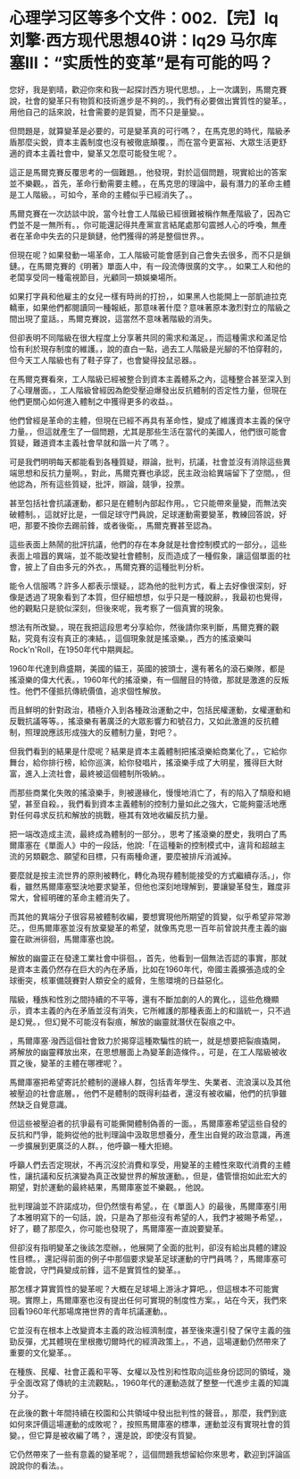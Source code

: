 # 心理学习区等多个文件：002.【完】lq刘擎·西方现代思想40讲：lq29 马尔库塞III：“实质性的变革”是有可能的吗？

您好，我是劉晴，歡迎你來和我一起探討西方現代思想。，上一次講到，馬爾克賽說，社會的變革只有物質和技術進步是不夠的。，我們有必要做出實質性的變革。，用他自己的話來說，社會需要的是質變，而不只是量變。。

但問題是，就算變革是必要的，可是變革真的可行嗎？，在馬克思的時代，階級矛盾那麼尖銳，資本主義制度也沒有被徹底顛覆。，而在當今更富裕、大眾生活更舒適的資本主義社會中，變革又怎麼可能發生呢？。

這正是馬爾克賽反覆思考的一個難題。，他發現，對於這個問題，現實給出的答案並不樂觀。，首先，革命行動需要主體。，在馬克思的理論中，最有潛力的革命主體是工人階級。，可如今，革命的主體似乎已經消失了。。

馬爾克賽在一次訪談中說，當今社會工人階級已經很難被稱作無產階級了，因為它們並不是一無所有。，你可能還記得共產黨宣言結尾處那句震撼人心的呼喚，無產者在革命中失去的只是鎖鏈，他們獲得的將是整個世界。。

但現在呢？如果發動一場革命，工人階級可能會感到自己會失去很多，而不只是鎖鏈。，在馬爾克賽的《明著》單面人中，有一段流傳很廣的文字。，如果工人和他的老闆享受同一種電視節目，光顧同一類娛樂場所。

如果打字員和他雇主的女兒一樣有時尚的打扮，，如果黑人也能開上一部凱迪拉克轎車，如果他們都閱讀同一種報紙，那意味著什麼？意味著原本激烈對立的階級之間出現了童話。，馬爾克賽說，這當然不意味著階級的消失。

但卻表明不同階級在很大程度上分享著共同的需求和滿足。，而這種需求和滿足恰恰有利於現存制度的維護。，說的直白一點，過去工人階級是光腳的不怕穿鞋的，但今天工人階級也有了鞋子穿了，也會變得投鼠忌器。。

在馬爾克賽看來，工人階級已經被整合到資本主義體系之內，這種整合甚至深入到了心理層面。，工人階級曾經因為飽受壓迫爆發出反抗體制的否定性力量，但現在他們更關心如何進入體制之中獲得更多的收益。。

他們曾經是革命的主體，但現在已經不再具有革命性，變成了維護資本主義的保守力量。，但這就產生了一個問題，尤其是那些生活在當代的美國人，他們很可能會質疑，難道資本主義社會早就和諧一片了嗎？。

可是我們明明每天都能看到各種質疑，辯論，批判，抗議，社會並沒有消除這些異端思想和反抗力量啊。，對此，馬爾克賽也承認，民主政治給異端留下了空間。，但他認為，所有這些質疑，批評，辯論，競爭，投票。

甚至包括社會抗議運動，都只是在體制內部起作用。，它只能帶來量變，而無法突破體制。，這就好比是，一個足球守門員說，足球運動需要變革，教練回答說，好吧，那要不換你去踢前鋒，或者後衛。，馬爾克賽甚至認為。

這些表面上熱鬧的批評抗議，他們的存在本身就是社會控制模式的一部分。，這些表面上喧囂的異端，並不能改變社會體制，反而造成了一種假象，讓這個單面的社會，披上了自由多元的外衣。，馬爾克賽的這種批判分析。

能令人信服嗎？許多人都表示懷疑。，認為他的批判方式，看上去好像很深刻，好像是透過了現象看到了本質，但仔細想想，似乎只是一種說辭。，我最初也覺得，他的觀點只是貌似深刻，但後來呢，我考察了一個真實的現象。

想法有所改變。，現在我把這段思考分享給你，然後請你來判斷，馬爾克賽的觀點，究竟有沒有真正的凍結。，這個現象就是搖滾樂。，西方的搖滾樂叫Rock'n'Roll，在1950年代中期興起。

1960年代達到鼎盛期，美國的貓王，英國的披頭士，還有著名的滾石樂隊，都是搖滾樂的偉大代表。，1960年代的搖滾樂，有一個醒目的特徵，那就是激進的反叛性。他們不僅抵抗傳統價值，追求個性解放。

而且鮮明的針對政治，積極介入到各種政治運動之中，包括民權運動，女權運動和反戰抗議等等。，搖滾樂有著廣泛的大眾影響力和號召力，又如此激進的反抗體制，照理說應該形成強大的反體制力量，對吧？。

但我們看到的結果是什麼呢？結果是資本主義體制把搖滾樂給商業化了。，它給你舞台，給你排行榜，給你巡演，給你發唱片，搖滾樂手成了大明星，獲得巨大財富，進入上流社會，最終被這個體制所吸納。。

而那些商業化失敗的搖滾樂手，則被邊緣化，慢慢地消亡了，有的陷入了頹廢和絕望，甚至自殺。，我們看到資本主義體制的控制力量如此之強大，它能夠靈活地應對任何尋求反抗和解放的挑戰，極其有效地收編反抗力量。

把一端改造成主流，最終成為體制的一部分。，思考了搖滾樂的歷史，我明白了馬爾庫塞在《單面人》中的一段話，他說:「在這種新的控制模式中，違背和超越主流的另類觀念、願望和目標，只有兩種命運，要麼被排斥消滅掉。

要麼就是按主流世界的原則被轉化，轉化為現存體制能接受的方式繼續存活。」，你看，雖然馬爾庫塞堅決地要求變革，但他也深刻地理解到，要讓變革發生，難度非常大，曾經明確的革命主體消失了。

而其他的異端分子很容易被體制收編，要想實現他所期望的質變，似乎希望非常渺茫。，但馬爾庫塞並沒有放棄變革的希望，就像馬克思一百年前曾說共產主義的幽靈在歐洲徘徊，馬爾庫塞也說。

解放的幽靈正在發達工業社會中徘徊。，首先，他看到一個無法否認的事實，那就是資本主義仍然存在巨大的內在矛盾，比如在1960年代，帝國主義擴張造成的全球衝突，核軍備競賽對人類安全的威脅，生態環境的日益惡化。

階級，種族和性別之間持續的不平等，還有不斷加劇的人的異化。，這些危機顯示，資本主義的內在矛盾並沒有消失，它所維護的那種表面上的和諧統一，只不過是幻覺。，但幻覺不可能沒有裂痕，解放的幽靈就潛伏在裂痕之中。

，馬爾庫塞·潑西這個社會致力於揭穿這種欺騙性的統一，就是想要把裂痕撬開，將解放的幽靈釋放出來，在思想層面上為變革創造條件。，可是，在工人階級被收買之後，變革的主體在哪裡呢？。

馬爾庫塞把希望寄託於體制的邊緣人群，包括青年學生、失業者、流浪漢以及其他被壓迫的社會底層。，他們不是體制的既得利益者，還沒有被收編，他們的抗爭雖然缺乏自覺意識。

但這些被壓迫者的抗爭最有可能撕開體制偽善的一面。，馬爾庫塞希望這些自發的反抗和鬥爭，能夠從他的批判理論中汲取思想養分，產生出自覺的政治意識，再進一步擴展到更廣泛的人群。，他呼籲一種大拒絕。

呼籲人們去否定現狀，不再沉沒於消費和享受，用變革的主體性來取代消費的主體性，讓抗議和反抗演變為真正改變世界的解放運動。，但是，儘管懷抱如此宏大的期望，對於運動的最終結果，馬爾庫塞並不樂觀。，他說。

批判理論並不許諾成功，但仍然懷有希望。，在《單面人》的最後，馬爾庫塞引用了本雅明寫下的一句話，說，只是為了那些沒有希望的人，我們才被賜予希望。，好了，聽了那麼久，你可能也發現了，馬爾庫塞一直說要變革。

但卻沒有指明變革之後該怎麼辦。，他展開了全面的批判，卻沒有給出具體的建設性目標。，還記得前面的例子中那個要求變革足球運動的守門員嗎？，馬爾庫塞可能會說，守門員變成前鋒，這不是實質性的變革。。

那怎樣才算實質性的變革呢？大概在足球場上游泳才算吧。，但這根本不可能實現。實際上，馬爾庫塞也沒有提出任何可實現的制度性方案。，站在今天，我們來回看1960年代那場席捲世界的青年抗議運動。。

它並沒有在根本上改變資本主義的政治經濟制度，甚至後來還引發了保守主義的強勁反彈，尤其體現在里根撒切爾時代的經濟政策上。，不過，這場運動仍然帶來了重要的文化變革。。

在種族、民權、社會正義和平等、女權以及性別和性取向這些身份認同的領域，幾乎全面改寫了傳統的主流觀點。，1960年代的運動造就了整整一代進步主義的知識分子。

在此後的數十年間持續在校園和公共領域中發出批判性的聲音。，那麼，我們到底如何來評價這場運動的成敗呢？，按照馬爾庫塞的標準，運動並沒有實現社會的質變。，但它算是被收編了嗎？，還是說，即使沒有質變。

它仍然帶來了一些有意義的變革呢？，這個問題我想留給你來思考，歡迎到評論區說說你的看法。。